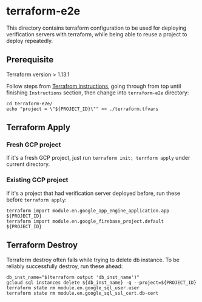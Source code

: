 # terraform-e2e

This directory contains terraform configuration to be used for deploying verification servers with terraform, while being able to reuse a project to deploy repeatedly.

## Prerequisite

Terraform version > 1.13.1

Follow steps from [Terrafrom instructions](https://github.com/google/exposure-notifications-verification-server/tree/main/terraform), going through from top until finishing `Instructions` section, then change into `terraform-e2e` directory:

```shell
cd terraform-e2e/
echo "project = \"${PROJECT_ID}\"" >> ./terraform.tfvars
```

## Terraform Apply

### Fresh GCP project

If it's a fresh GCP project, just run `terraform init; terrform apply` under current directory.

### Existing GCP project

If it's a project that had verification server deployed before, run these before `terraform apply`:

```shell
terraform import module.en.google_app_engine_application.app ${PROJECT_ID}
terraform import module.en.google_firebase_project.default ${PROJECT_ID}
```

## Terraform Destroy

Terraform destroy often fails while trying to delete db instance. To be reliably successfully destroy, run these ahead:

```shell
db_inst_name="$(terraform output 'db_inst_name')"
gcloud sql instances delete ${db_inst_name} -q --project=${PROJECT_ID}
terraform state rm module.en.google_sql_user.user
terraform state rm module.en.google_sql_ssl_cert.db-cert
```
